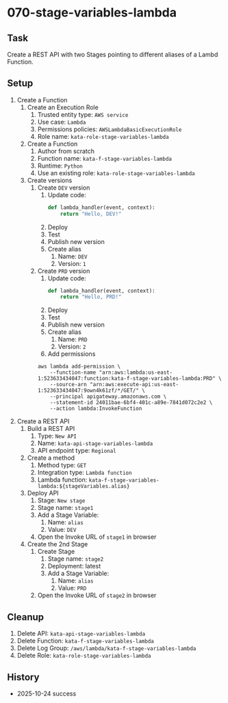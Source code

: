 # 070-stage-variables-lambda

## Task
Create a REST API with two Stages pointing to different aliases of a Lambd Function.

## Setup
1. Create a Function
	1. Create an Execution Role
		1. Trusted entity type: `AWS service`
		2. Use case: `Lambda`
		3. Permissions policies: `AWSLambdaBasicExecutionRole`
		4. Role name: `kata-role-stage-variables-lambda`
	2. Create a Function
		1. Author from scratch
		2. Function name: `kata-f-stage-variables-lambda`
		3. Runtime: `Python`
		4. Use an existing role: `kata-role-stage-variables-lambda`
	3. Create versions
		1. Create `DEV` version
			1. Update code:
				```python
				def lambda_handler(event, context):
					return "Hello, DEV!"
				```
			2. Deploy
			3. Test
			4. Publish new version
			5. Create alias
				1. Name: `DEV`
				2. Version: `1`
		2. Create `PRD` version
			1. Update code:
				```python
				def lambda_handler(event, context):
					return "Hello, PRD!"
				```
			2. Deploy
			3. Test
			4. Publish new version
			5. Create alias
				1. Name: `PRD`
				2. Version: `2`
			6. Add permissions
			```shell
			aws lambda add-permission \
				--function-name "arn:aws:lambda:us-east-1:523633434047:function:kata-f-stage-variables-lambda:PRD" \
				--source-arn "arn:aws:execute-api:us-east-1:523633434047:9own4k61zf/*/GET/" \
				--principal apigateway.amazonaws.com \
				--statement-id 24011bae-6bf4-401c-a89e-7841d072c2e2 \
				--action lambda:InvokeFunction
			```
2. Create a REST API
    1. Build a REST API
        1. Type: `New API`
        2. Name: `kata-api-stage-variables-lambda`
        3. API endpoint type: `Regional`
    2. Create a method
        1. Method type: `GET`
        2. Integration type: `Lambda function`
        3. Lambda function: `kata-f-stage-variables-lambda:${stageVariables.alias}`
	3. Deploy API
        1. Stage: `New stage`
        2. Stage name: `stage1`
    	3. Add a Stage Variable: 
        	1. Name: `alias`
        	2. Value: `DEV`
		4. Open the Invoke URL of `stage1` in browser
	4. Create the 2nd Stage
		1. Create Stage
			1. Stage name: `stage2`
			2. Deployment: latest
    		3. Add a Stage Variable: 
        		1. Name: `alias`
        		2. Value: `PRD`
    	3. Open the Invoke URL of `stage2` in browser

## Cleanup
1. Delete API: `kata-api-stage-variables-lambda`
2. Delete Function: `kata-f-stage-variables-lambda`
3. Delete Log Group: `/aws/lambda/kata-f-stage-variables-lambda`
4. Delete Role: `kata-role-stage-variables-lambda`

## History
- 2025-10-24 success
